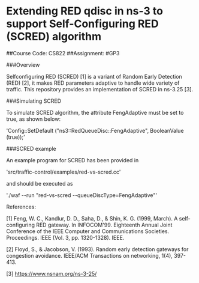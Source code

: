 # Extending RED qdisc in ns-3 to support Self-Configuring RED (SCRED) algorithm
##Course Code: CS822
##Assignment: #GP3

###Overview

Selfconfiguring RED (SCRED) [1] is a variant of Random Early Detection (RED) [2], it makes RED parameters adaptive to handle wide variety of traffic. This repository provides an implementation of SCRED in ns-3.25 [3].

###Simulating SCRED 

To simulate SCRED algorithm, the attribute FengAdaptive must be set to true, as shown below:

'Config::SetDefault ("ns3::RedQueueDisc::FengAdaptive", BooleanValue (true));'

###SCRED example

An example program for SCRED has been provided in

'src/traffic-control/examples/red-vs-scred.cc'

and should be executed as

'./waf --run "red-vs-scred --queueDiscType=FengAdaptive"'


References:

[1] Feng, W. C., Kandlur, D. D., Saha, D., & Shin, K. G. (1999, March). A self-configuring RED gateway. In INFOCOM'99. Eighteenth Annual Joint Conference of the IEEE Computer and Communications Societies. Proceedings. IEEE (Vol. 3, pp. 1320-1328). IEEE.

[2] Floyd, S., & Jacobson, V. (1993). Random early detection gateways for congestion avoidance. IEEE/ACM Transactions on networking, 1(4), 397-413.


[3] https://www.nsnam.org/ns-3-25/
